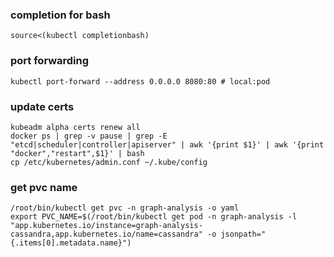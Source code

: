 ### completion for bash

```shell
source<(kubectl completionbash)
```

### port forwarding

```shell
kubectl port-forward --address 0.0.0.0 8080:80 # local:pod
```

### update certs

```shell
kubeadm alpha certs renew all
docker ps | grep -v pause | grep -E "etcd|scheduler|controller|apiserver" | awk '{print $1}' | awk '{print "docker","restart",$1}' | bash
cp /etc/kubernetes/admin.conf ~/.kube/config
```

### get pvc name
```shell script
/root/bin/kubectl get pvc -n graph-analysis -o yaml
export PVC_NAME=$(/root/bin/kubectl get pod -n graph-analysis -l "app.kubernetes.io/instance=graph-analysis-cassandra,app.kubernetes.io/name=cassandra" -o jsonpath="{.items[0].metadata.name}")
```